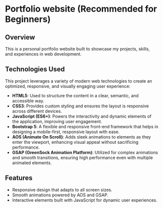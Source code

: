 # Portfolio website (Recommended for Beginners)

## Overview

This is a personal portfolio website built to showcase my projects, skills, and experiences in web development.

## Technologies Used

This project leverages a variety of modern web technologies to create an optimized, responsive, and visually engaging user experience:

- **HTML5**: Used to structure the content in a clear, semantic, and accessible way.
- **CSS3**: Provides custom styling and ensures the layout is responsive across different devices.
- **JavaScript (ES6+)**: Powers the interactivity and dynamic elements of the application, improving user engagement.
- **Bootstrap 5**: A flexible and responsive front-end framework that helps in designing a mobile-first, responsive layout with ease.
- **AOS (Animate On Scroll)**: Adds sleek animations to elements as they enter the viewport, enhancing visual appeal without sacrificing performance.
- **GSAP (GreenSock Animation Platform)**: Utilized for complex animations and smooth transitions, ensuring high performance even with multiple animated elements.

## Features

- Responsive design that adapts to all screen sizes.
- Smooth animations powered by AOS and GSAP.
- Interactive elements built with JavaScript for dynamic user experiences.
